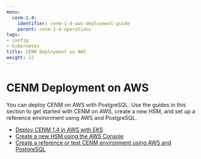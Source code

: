 ```yaml
---
menu:
  cenm-1-4:
    identifier: cenm-1-4-aws-deployment-guide
    parent: cenm-1-4-operations
tags:
- config
- kubernetes
title: CENM Deployment on AWS
weight: 22
---
```


# CENM Deployment on AWS

You can deploy CENM on AWS with PostgreSQL. Use the guides in this section to get started with CENM on AWS, create a new HSM, and set up a reference environment using AWS and PostgreSQL.

* [Deploy CENM 1.4 in AWS with EKS](../../../../../en/platform/corda/1.4/cenm/aws-deployment-eks.md)
* [Create a new HSM using the AWS Console](../../../../../en/platform/corda/1.4/cenm/aws-deployment-hsm-aws-console.md)
* [Create a reference or test CENM environment using AWS and PostgreSQL](../../../../../en/platform/corda/1.4/cenm/aws-deployment-postgressql.md)
